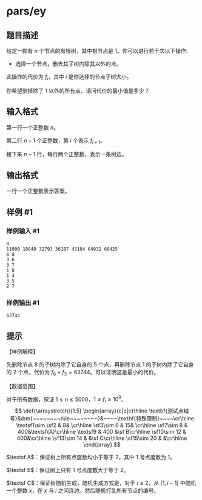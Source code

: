 # ρars/ey

## 题目描述

给定一颗有 $n$ 个节点的有根树，其中根节点是 $1$。你可以进行若干次以下操作:

-   选择一个节点，删去其子树内除其以外的点。

此操作的代价为 $f_i$，其中 $i$ 是你选择的节点子树大小。

你希望删掉除了 $1$ 以外的所有点，请问代价的最小值是多少？







## 输入格式

第一行一个正整数 $n$。

第二行 $n-1$ 个正整数，第 $i$ 个表示 $f_{i+1}$。

接下来 $n-1$ 行，每行两个正整数，表示一条树边。

## 输出格式

一行一个正整数表示答案。

## 样例 #1

### 样例输入 #1
```
8
11000 18640 32793 36187 45104 64932 66425 
6 8
3 6
3 7
1 8
1 4
3 5
2 7
```

### 样例输出 #1

```
63744
```

## 提示

【样例解释】

先删除节点 $8$ 的子树内除了它自身的 $5$ 个点，再删除节点 $1$ 的子树内除了它自身的 $2$ 个点，代价为 $f_6+f_3=63744$。可以证明这是最小的代价。

【数据范围】

对于所有数据，保证 $1\le n\le 5000$，$1\le f_i\le 10^9$。
$$
\def{\arraystretch}{1.5}
\begin{array}{c|c|c}\hline 
\textbf{测试点编号}&\bm{~~~~~~~~n\le~~~~~~~~}&~~~~\textbf{特殊限制}~~~~\cr\hline 
\textsf1\sim \sf2 & 8& \cr\hline 
\sf3\sim 6 & 15&  \cr\hline 
\sf7\sim 8 & 400&\textsf{A}\cr\hline 
\textsf9 & 400 &\sf B\cr\hline 
\sf10\sim 12 & 400&\cr\hline
\sf13\sim 14 & &\sf C\cr\hline
\sf15\sim 20 & &\cr\hline
\end{array}
$$

$\textsf A$：保证树上所有点度数均小于等于 $2$，其中 $1$ 号点度数为 $1$。

$\textsf B$：保证树上只有 $1$ 号点度数大于等于 $2$。

$\textsf C$：保证树随机生成，随机生成方式是，对于 $i\ge 2$，从 $[1,i-1]$ 中随机一个整数 $x$，在 $x$ 与 $i$ 之间连边。然后随机打乱所有节点的编号。
